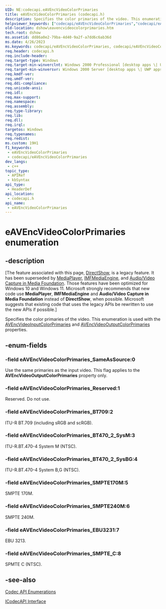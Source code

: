 ```yaml
---
UID: NE:codecapi.eAVEncVideoColorPrimaries
title: eAVEncVideoColorPrimaries (codecapi.h)
description: Specifies the color primaries of the video. This enumeration is used with the AVEncVideoInputColorPrimaries and AVEncVideoOutputColorPrimaries properties.
helpviewer_keywords: ["codecapi/eAVEncVideoColorPrimaries","codecapi/eAVEncVideoColorPrimaries_BT470_2_SysBG","codecapi/eAVEncVideoColorPrimaries_BT470_2_SysM","codecapi/eAVEncVideoColorPrimaries_BT709","codecapi/eAVEncVideoColorPrimaries_EBU3231","codecapi/eAVEncVideoColorPrimaries_Reserved","codecapi/eAVEncVideoColorPrimaries_SMPTE170M","codecapi/eAVEncVideoColorPrimaries_SMPTE240M","codecapi/eAVEncVideoColorPrimaries_SMPTE_C","codecapi/eAVEncVideoColorPrimaries_SameAsSource","dshow.eavencvideocolorprimaries","eAVEncVideoColorPrimaries","eAVEncVideoColorPrimaries enumeration [DirectShow]","eAVEncVideoColorPrimariesEnumeration","eAVEncVideoColorPrimaries_BT470_2_SysBG","eAVEncVideoColorPrimaries_BT470_2_SysM","eAVEncVideoColorPrimaries_BT709","eAVEncVideoColorPrimaries_EBU3231","eAVEncVideoColorPrimaries_Reserved","eAVEncVideoColorPrimaries_SMPTE170M","eAVEncVideoColorPrimaries_SMPTE240M","eAVEncVideoColorPrimaries_SMPTE_C","eAVEncVideoColorPrimaries_SameAsSource"]
old-location: dshow\eavencvideocolorprimaries.htm
tech.root: dshow
ms.assetid: dd86a0e2-79ba-4d40-9a2f-a7dd6c6ab36d
ms.date: 4/26/2023
ms.keywords: codecapi/eAVEncVideoColorPrimaries, codecapi/eAVEncVideoColorPrimaries_BT470_2_SysBG, codecapi/eAVEncVideoColorPrimaries_BT470_2_SysM, codecapi/eAVEncVideoColorPrimaries_BT709, codecapi/eAVEncVideoColorPrimaries_EBU3231, codecapi/eAVEncVideoColorPrimaries_Reserved, codecapi/eAVEncVideoColorPrimaries_SMPTE170M, codecapi/eAVEncVideoColorPrimaries_SMPTE240M, codecapi/eAVEncVideoColorPrimaries_SMPTE_C, codecapi/eAVEncVideoColorPrimaries_SameAsSource, dshow.eavencvideocolorprimaries, eAVEncVideoColorPrimaries, eAVEncVideoColorPrimaries enumeration [DirectShow], eAVEncVideoColorPrimariesEnumeration, eAVEncVideoColorPrimaries_BT470_2_SysBG, eAVEncVideoColorPrimaries_BT470_2_SysM, eAVEncVideoColorPrimaries_BT709, eAVEncVideoColorPrimaries_EBU3231, eAVEncVideoColorPrimaries_Reserved, eAVEncVideoColorPrimaries_SMPTE170M, eAVEncVideoColorPrimaries_SMPTE240M, eAVEncVideoColorPrimaries_SMPTE_C, eAVEncVideoColorPrimaries_SameAsSource
req.header: codecapi.h
req.include-header: 
req.target-type: Windows
req.target-min-winverclnt: Windows 2000 Professional [desktop apps \| UWP apps]
req.target-min-winversvr: Windows 2000 Server [desktop apps \| UWP apps]
req.kmdf-ver: 
req.umdf-ver: 
req.ddi-compliance: 
req.unicode-ansi: 
req.idl: 
req.max-support: 
req.namespace: 
req.assembly: 
req.type-library: 
req.lib: 
req.dll: 
req.irql: 
targetos: Windows
req.typenames: 
req.redist: 
ms.custom: 19H1
f1_keywords:
 - eAVEncVideoColorPrimaries
 - codecapi/eAVEncVideoColorPrimaries
dev_langs:
 - c++
topic_type:
 - APIRef
 - kbSyntax
api_type:
 - HeaderDef
api_location:
 - codecapi.h
api_name:
 - eAVEncVideoColorPrimaries
---
```


# eAVEncVideoColorPrimaries enumeration


## -description

\[The feature associated with this page, [DirectShow](/windows/win32/directshow/directshow), is a legacy feature. It has been superseded by [MediaPlayer](/uwp/api/Windows.Media.Playback.MediaPlayer), [IMFMediaEngine](/windows/win32/api/mfmediaengine/nn-mfmediaengine-imfmediaengine), and [Audio/Video Capture in Media Foundation](windows/win32/medfound/audio-video-capture-in-media-foundation). Those features have been optimized for Windows 10 and Windows 11. Microsoft strongly recommends that new code use **MediaPlayer**, **IMFMediaEngine** and **Audio/Video Capture in Media Foundation** instead of **DirectShow**, when possible. Microsoft suggests that existing code that uses the legacy APIs be rewritten to use the new APIs if possible.\]

Specifies the color primaries of the video. This enumeration is used with the <a href="/windows/desktop/DirectShow/avencvideoinputcolorprimaries-property">AVEncVideoInputColorPrimaries</a> and <a href="/windows/desktop/DirectShow/avencvideooutputcolorprimaries-property">AVEncVideoOutputColorPrimaries</a> properties.

## -enum-fields

### -field eAVEncVideoColorPrimaries_SameAsSource:0

Use the same primaries as the input video. This flag applies to the <b>AVEncVideoOutputColorPrimaries</b> property only.

### -field eAVEncVideoColorPrimaries_Reserved:1

Reserved. Do not use.

### -field eAVEncVideoColorPrimaries_BT709:2

ITU-R BT.709 (including sRGB and scRGB).

### -field eAVEncVideoColorPrimaries_BT470_2_SysM:3

ITU-R.BT.470-4 System M (NTSC).

### -field eAVEncVideoColorPrimaries_BT470_2_SysBG:4

ITU-R.BT.470-4 System B,G (NTSC).

### -field eAVEncVideoColorPrimaries_SMPTE170M:5

SMPTE 170M.

### -field eAVEncVideoColorPrimaries_SMPTE240M:6

SMPTE 240M.

### -field eAVEncVideoColorPrimaries_EBU3231:7

EBU 3213.

### -field eAVEncVideoColorPrimaries_SMPTE_C:8

SPMTE C (NTSC).

## -see-also

<a href="/windows/desktop/DirectShow/codec-api-enumerations">Codec API Enumerations</a>



<a href="/windows/desktop/api/strmif/nn-strmif-icodecapi">ICodecAPI Interface</a>
